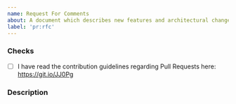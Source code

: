 ```yaml
---
name: Request For Comments
about: A document which describes new features and architectural changes.
label: 'pr:rfc'
---
```


<!--
  MAKE SURE TO READ AND FOLLOW THIS TEMPLATE CLOSELY OR YOUR PR WILL BE
  REJECTED WITHOUT NOTICE
-->

### Checks

- [ ] I have read the contribution guidelines regarding Pull Requests here: https://git.io/JJ0Pg 

### Description